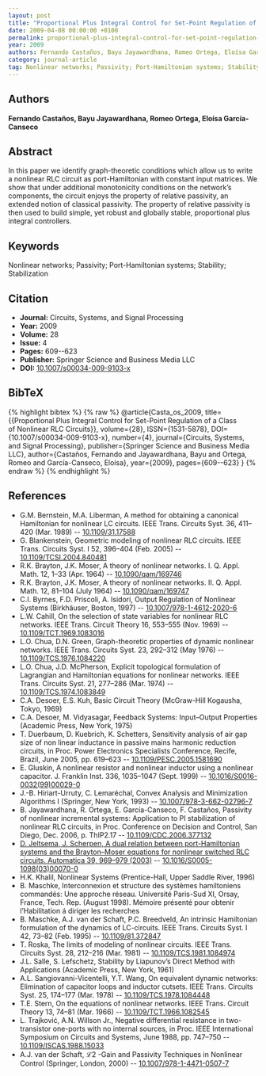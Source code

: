 ```yaml
---
layout: post
title: "Proportional Plus Integral Control for Set-Point Regulation of a Class of Nonlinear RLC Circuits"
date: 2009-04-08 00:00:00 +0100
permalink: proportional-plus-integral-control-for-set-point-regulation-of-a-class-of-nonlinear-rlc-circuits
year: 2009
authors: Fernando Castaños, Bayu Jayawardhana, Romeo Ortega, Eloísa García-Canseco
category: journal-article
tag: Nonlinear networks; Passivity; Port-Hamiltonian systems; Stability; Stabilization
---
```

 
## Authors
**Fernando Castaños, Bayu Jayawardhana, Romeo Ortega, Eloísa García-Canseco**
 
## Abstract
In this paper we identify graph-theoretic conditions which allow us to write a nonlinear RLC circuit as port-Hamiltonian with constant input matrices. We show that under additional monotonicity conditions on the network’s components, the circuit enjoys the property of relative passivity, an extended notion of classical passivity. The property of relative passivity is then used to build simple, yet robust and globally stable, proportional plus integral controllers.
 
## Keywords
Nonlinear networks; Passivity; Port-Hamiltonian systems; Stability; Stabilization
 
## Citation
- **Journal:** Circuits, Systems, and Signal Processing
- **Year:** 2009
- **Volume:** 28
- **Issue:** 4
- **Pages:** 609--623
- **Publisher:** Springer Science and Business Media LLC
- **DOI:** [10.1007/s00034-009-9103-x](https://doi.org/10.1007/s00034-009-9103-x)
 
## BibTeX
{% highlight bibtex %}
{% raw %}
@article{Casta_os_2009,
  title={{Proportional Plus Integral Control for Set-Point Regulation of a Class of Nonlinear RLC Circuits}},
  volume={28},
  ISSN={1531-5878},
  DOI={10.1007/s00034-009-9103-x},
  number={4},
  journal={Circuits, Systems, and Signal Processing},
  publisher={Springer Science and Business Media LLC},
  author={Castaños, Fernando and Jayawardhana, Bayu and Ortega, Romeo and García-Canseco, Eloísa},
  year={2009},
  pages={609--623}
}
{% endraw %}
{% endhighlight %}
 
## References
- G.M. Bernstein, M.A. Liberman, A method for obtaining a canonical Hamiltonian for nonlinear LC circuits. IEEE Trans. Circuits Syst. 36, 411–420 (Mar. 1989) -- [10.1109/31.17588](https://doi.org/10.1109/31.17588)
- G. Blankenstein, Geometric modeling of nonlinear RLC circuits. IEEE Trans. Circuits Syst. I 52, 396–404 (Feb. 2005) -- [10.1109/TCSI.2004.840481](https://doi.org/10.1109/TCSI.2004.840481)
- R.K. Brayton, J.K. Moser, A theory of nonlinear networks. I. Q. Appl. Math. 12, 1–33 (Apr. 1964) -- [10.1090/qam/169746](https://doi.org/10.1090/qam/169746)
- R.K. Brayton, J.K. Moser, A theory of nonlinear networks. II. Q. Appl. Math. 12, 81–104 (July 1964) -- [10.1090/qam/169747](https://doi.org/10.1090/qam/169747)
- C.I. Byrnes, F.D. Priscoli, A. Isidori, Output Regulation of Nonlinear Systems (Birkhäuser, Boston, 1997) -- [10.1007/978-1-4612-2020-6](https://doi.org/10.1007/978-1-4612-2020-6)
- L.W. Cahill, On the selection of state variables for nonlinear RLC networks. IEEE Trans. Circuit Theory 16, 553–555 (Nov. 1969) -- [10.1109/TCT.1969.1083016](https://doi.org/10.1109/TCT.1969.1083016)
- L.O. Chua, D.N. Green, Graph-theoretic properties of dynamic nonlinear networks. IEEE Trans. Circuits Syst. 23, 292–312 (May 1976) -- [10.1109/TCS.1976.1084220](https://doi.org/10.1109/TCS.1976.1084220)
- L.O. Chua, J.D. McPherson, Explicit topological formulation of Lagrangian and Hamiltonian equations for nonlinear networks. IEEE Trans. Circuits Syst. 21, 277–286 (Mar. 1974) -- [10.1109/TCS.1974.1083849](https://doi.org/10.1109/TCS.1974.1083849)
- C.A. Desoer, E.S. Kuh, Basic Circuit Theory (McGraw-Hill Kogausha, Tokyo, 1969)
- C.A. Desoer, M. Vidyasagar, Feedback Systems: Input–Output Properties (Academic Press, New York, 1975)
- T. Duerbaum, D. Kuebrich, K. Schetters, Sensitivity analysis of air gap size of non linear inductance in passive mains harmonic reduction circuits, in Proc. Power Electronics Specialists Conference, Recife, Brazil, June 2005, pp. 619–623 -- [10.1109/PESC.2005.1581690](https://doi.org/10.1109/PESC.2005.1581690)
- E. Gluskin, A nonlinear resistor and nonlinear inductor using a nonlinear capacitor. J. Franklin Inst. 336, 1035–1047 (Sept. 1999) -- [10.1016/S0016-0032(99)00029-0](https://doi.org/10.1016/S0016-0032(99)00029-0)
- J.-B. Hiriart-Urruty, C. Lemaréchal, Convex Analysis and Minimization Algorithms I (Springer, New York, 1993) -- [10.1007/978-3-662-02796-7](https://doi.org/10.1007/978-3-662-02796-7)
- B. Jayawardhana, R. Ortega, E. García-Canseco, F. Castaños, Passivity of nonlinear incremental systems: Application to PI stabilization of nonlinear RLC circuits, in Proc. Conference on Decision and Control, San Diego, Dec. 2006, p. ThIP2.17 -- [10.1109/CDC.2006.377132](https://doi.org/10.1109/CDC.2006.377132)
- [D. Jeltsema, J. Scherpen, A dual relation between port-Hamiltonian systems and the Brayton–Moser equations for nonlinear switched RLC circuits. Automatica 39, 969–979 (2003)](a-dual-relation-between-port-hamiltonian-systems-and-the-brayton-moser-equations-for-nonlinear-switched-rlc-circuits) -- [10.1016/S0005-1098(03)00070-0](https://doi.org/10.1016/S0005-1098(03)00070-0)
- H.K. Khalil, Nonlinear Systems (Prentice-Hall, Upper Saddle River, 1996)
- B. Maschke, Interconnexion et structure des systèmes hamiltoniens commandés: Une approche réseau. Université Paris-Sud XI, Orsay, France, Tech. Rep. (August 1998). Mémoire présenté pour obtenir l’Habilitation á diriger les recherches
- B. Maschke, A.J. van der Schaft, P.C. Breedveld, An intrinsic Hamiltonian formulation of the dynamics of LC-circuits. IEEE Trans. Circuits Syst. I 42, 73–82 (Feb. 1995) -- [10.1109/81.372847](https://doi.org/10.1109/81.372847)
- T. Roska, The limits of modeling of nonlinear circuits. IEEE Trans. Circuits Syst. 28, 212–216 (Mar. 1981) -- [10.1109/TCS.1981.1084974](https://doi.org/10.1109/TCS.1981.1084974)
- J.L. Salle, S. Lefschetz, Stability by Liapunov’s Direct Method with Applications (Academic Press, New York, 1961)
- A.L. Sangiovanni-Vicentelli, Y.T. Wang, On equivalent dynamic networks: Elimination of capacitor loops and inductor cutsets. IEEE Trans. Circuits Syst. 25, 174–177 (Mar. 1978) -- [10.1109/TCS.1978.1084448](https://doi.org/10.1109/TCS.1978.1084448)
- T.E. Stern, On the equations of nonlinear networks. IEEE Trans. Circuit Theory 13, 74–81 (Mar. 1966) -- [10.1109/TCT.1966.1082545](https://doi.org/10.1109/TCT.1966.1082545)
- L. Trajković, A.N. Willson Jr., Negative differential resistance in two-transistor one-ports with no internal sources, in Proc. IEEE International Symposium on Circuits and Systems, June 1988, pp. 747–750 -- [10.1109/ISCAS.1988.15033](https://doi.org/10.1109/ISCAS.1988.15033)
- A.J. van der Schaft, ℒ2 -Gain and Passivity Techniques in Nonlinear Control (Springer, London, 2000) -- [10.1007/978-1-4471-0507-7](https://doi.org/10.1007/978-1-4471-0507-7)

